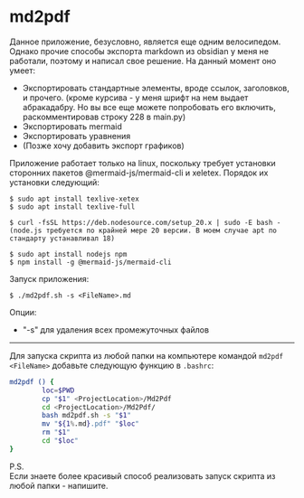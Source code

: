 # md2pdf

Данное приложение, безусловно, является еще одним велосипедом. Однако прочие способы экспорта markdown из obsidian у меня не работали, поэтому и написал свое решение.
На данный момент оно умеет:
- Экспортировать стандартные элементы, вроде ссылок, заголовков, и прочего. (кроме курсива - у меня шрифт на нем выдает абракадабру. Но вы все еще можете попробовать его включить, раскомментировав строку 228 в main.py)
- Экспортировать mermaid
- Экспортировать уравнения
- (Позже хочу добавить экспорт графиков)

Приложение работает только на linux, поскольку требует установки сторонних пакетов @mermaid-js/mermaid-cli и xeletex.
Порядок их установки следующий:
```
$ sudo apt install texlive-xetex
$ sudo apt install texlive-full

$ curl -fsSL https://deb.nodesource.com/setup_20.x | sudo -E bash -
(node.js требуется по крайней мере 20 версии. В моем случае apt по стандарту устанавливал 18)

$ sudo apt install nodejs npm
$ npm install -g @mermaid-js/mermaid-cli
```

Запуск приложения:
```
$ ./md2pdf.sh -s <FileName>.md
```
Опции:

- "-s" для удаления всех промежуточных файлов

---

Для запуска скрипта из любой папки на компьютере командой `md2pdf <FileName>` добавьте следующую функцию в `.bashrc`:
```bash
md2pdf () {
        loc=$PWD
        cp "$1" <ProjectLocation>/Md2Pdf
        cd <ProjectLocation>/Md2Pdf/
        bash md2pdf.sh -s "$1"
        mv "${1%.md}.pdf" "$loc"
        rm "$1"
        cd "$loc"
}
```

P.S. \
Если знаете более красивый способ реализовать запуск скрипта из любой папки - напишите.